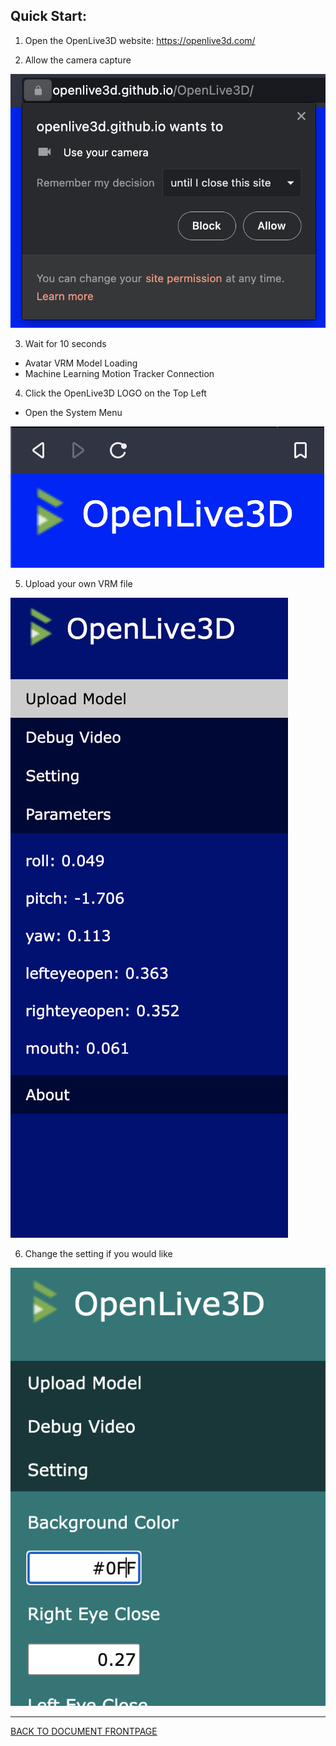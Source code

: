 ## Quick Start:

1. Open the OpenLive3D website: https://openlive3d.com/

2. Allow the camera capture

![Camera Permission](../asset/doc/allow-camera.png)

3. Wait for 10 seconds
 - Avatar VRM Model Loading
 - Machine Learning Motion Tracker Connection

4. Click the OpenLive3D LOGO on the Top Left
 - Open the System Menu

![System Menu](../asset/doc/system-menu.png)

5. Upload your own VRM file

![Upload](../asset/doc/upload.png)

6. Change the setting if you would like

![Setting](../asset/doc/setting.png)


----

[BACK TO DOCUMENT FRONTPAGE](/README.md)
